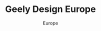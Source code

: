 ---
layout: gallery
lang: en
title: Geely Design Europe
permalink: /geely-design-europe/

subtitle: Europe

standard:
  title: Geely Design Europe
  text: The fast development of our Gothenburg studio happen together with the launch of LYNK & CO. A new brand that is tailored to young, urban, tech-savvy customers. Today we are more than 200 people who work with coming LYNK & CO products.

portfolio: [
  {
    type: image,
    image: gallery/europe/gallery_europe_01.jpg
  },
  {
    type: image,
    image: gallery/europe/gallery_europe_02.jpg
  },
  {
    type: quote,
    text: 'We prefer to see competition between ideas rather than people.',
    name: 'Andreas Nilsson, Head of Design for LYNK & CO'
  },
  {
    type: image,
    image: gallery/europe/gallery_europe_03.jpg
  },
  {
    type: image,
    image: gallery/europe/gallery_europe_04.jpg
  },
  {
    type: quote,
    text: 'The logo has a diamond jewellery effect – as you walk round the car the different facets sparkle.',
    name: 'Simon Lamarre, Head of Exterior Design'
  },
  {
    type: image,
    image: gallery/europe/gallery_europe_17.jpg
  },
  {
    type: image,
    image: gallery/europe/gallery_europe_18.jpg
  },
  {
    type: quote,
    text: 'Most people who joined us had no idea what to expect as they walked in the door.',
    name: 'Stefan Rosén, Head of Advanced Design'
  },
  {
    type: image,
    image: gallery/europe/gallery_europe_07.jpg
  },
  {
    type: image,
    image: gallery/europe/gallery_europe_08.jpg
  },
  {
    type: quote,
    text: 'Instead of having trim levels, we are building personas – sporty, luxury, hip, minimalistic.',
    name: Andreas Nilsson
  },
  {
    type: image,
    image: gallery/europe/gallery_europe_09.jpg
  },
  {
    type: image,
    image: gallery/europe/gallery_europe_10.jpg
  },
  {
    type: quote,
    text: 'It’s our responsibility to tell the design team what will be the trend in three or four years’ time.',
    name: 'Jenny Deimer, Head of Design Color and Material'
  },
  {
    type: image,
    image: gallery/europe/gallery_europe_11.jpg
  },
  {
    type: image,
    image: gallery/europe/gallery_europe_12.jpg
  },
  {
    type: quote,
    text: 'We want to challenge the conventional relationship between the car and the human being.',
    name: 'Lars Falk, Head of Interior Design'
  },
  {
    type: image,
    image: gallery/europe/gallery_europe_19.jpg
  },
  {
    type: image,
    image: gallery/europe/gallery_europe_14.jpg
  },
  {
    type: image,
    image: gallery/europe/gallery_europe_15.jpg
  },
  {
    type: image,
    image: gallery/europe/gallery_europe_16.jpg
  }
]
---